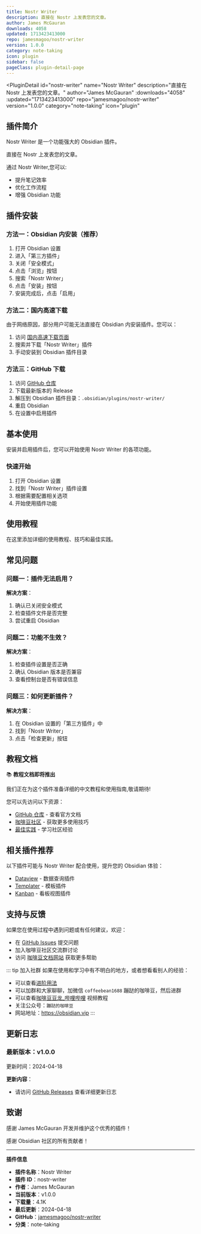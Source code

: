 ```yaml
---
title: Nostr Writer
description: 直接在 Nostr 上发表您的文章。
author: James McGauran
downloads: 4058
updated: 1713423413000
repo: jamesmagoo/nostr-writer
version: 1.0.0
category: note-taking
icon: plugin
sidebar: false
pageClass: plugin-detail-page
---
```


<PluginDetail
  id="nostr-writer"
  name="Nostr Writer"
  description="直接在 Nostr 上发表您的文章。"
  author="James McGauran"
  :downloads="4058"
  :updated="1713423413000"
  repo="jamesmagoo/nostr-writer"
  version="1.0.0"
  category="note-taking"
  icon="plugin"
>

<!-- AUTO_GENERATED_START -->
## 插件简介

Nostr Writer 是一个功能强大的 Obsidian 插件。

直接在 Nostr 上发表您的文章。

通过 Nostr Writer,您可以:

- 提升笔记效率
- 优化工作流程
- 增强 Obsidian 功能

<!-- AUTO_GENERATED_END -->

<!-- AUTO_GENERATED_START -->
## 插件安装

### 方法一：Obsidian 内安装（推荐）

1. 打开 Obsidian 设置
2. 进入「第三方插件」
3. 关闭「安全模式」
4. 点击「浏览」按钮
5. 搜索「Nostr Writer」
6. 点击「安装」按钮
7. 安装完成后，点击「启用」

### 方法二：国内高速下载

由于网络原因，部分用户可能无法直接在 Obsidian 内安装插件。您可以：

1. 访问 [国内高速下载页面](/zh/documentation/obsidian-plugins-download.html)
2. 搜索并下载「Nostr Writer」插件
3. 手动安装到 Obsidian 插件目录

### 方法三：GitHub 下载

1. 访问 [GitHub 仓库](https://github.com/jamesmagoo/nostr-writer)
2. 下载最新版本的 Release
3. 解压到 Obsidian 插件目录：`.obsidian/plugins/nostr-writer/`
4. 重启 Obsidian
5. 在设置中启用插件

## 基本使用

安装并启用插件后，您可以开始使用 Nostr Writer 的各项功能。

### 快速开始

1. 打开 Obsidian 设置
2. 找到「Nostr Writer」插件设置
3. 根据需要配置相关选项
4. 开始使用插件功能

<!-- AUTO_GENERATED_END -->

<!-- CUSTOM_CONTENT_START:tutorial -->
## 使用教程

在这里添加详细的使用教程、技巧和最佳实践。

<!-- CUSTOM_CONTENT_END:tutorial -->

<!-- SHARED_CONTENT_START -->
## 常见问题

### 问题一：插件无法启用？

**解决方案**：
1. 确认已关闭安全模式
2. 检查插件文件是否完整
3. 尝试重启 Obsidian

### 问题二：功能不生效？

**解决方案**：
1. 检查插件设置是否正确
2. 确认 Obsidian 版本是否兼容
3. 查看控制台是否有错误信息

### 问题三：如何更新插件？

**解决方案**：
1. 在 Obsidian 设置的「第三方插件」中
2. 找到「Nostr Writer」
3. 点击「检查更新」按钮

## 教程文档

📚 **教程文档即将推出**

我们正在为这个插件准备详细的中文教程和使用指南,敬请期待!

您可以先访问以下资源：
- [GitHub 仓库](https://github.com/jamesmagoo/nostr-writer) - 查看官方文档
- [咖啡豆社区](/zh/bases/) - 获取更多使用技巧
- [最佳实践](/zh/best-practices/) - 学习社区经验

## 相关插件推荐

以下插件可能与 Nostr Writer 配合使用，提升您的 Obsidian 体验：

- [Dataview](/zh/plugins/dataview.html) - 数据查询插件
- [Templater](/zh/plugins/templater-obsidian.html) - 模板插件
- [Kanban](/zh/plugins/obsidian-kanban.html) - 看板视图插件

## 支持与反馈

如果您在使用过程中遇到问题或有任何建议，欢迎：

- 在 [GitHub Issues](https://github.com/jamesmagoo/nostr-writer/issues) 提交问题
- 加入咖啡豆社区交流群讨论
- 访问 [咖啡豆文档网站](https://obsidian.vip) 获取更多帮助

::: tip 加入社群
如果在使用和学习中有不明白的地方，或者想看看别人的经验：
- 可以查看[进阶用法](/zh/advanced)
- 可以加群和大家聊聊，加微信 `coffeebean1688` 蹦跶的咖啡豆，然后进群
- 可以查看[咖啡豆豆龙_哔哩哔哩](https://space.bilibili.com/618777356) 视频教程
- 关注公众号：`蹦跶的咖啡豆`
- 网站地址：https://obsidian.vip
:::
<!-- SHARED_CONTENT_END -->

<!-- AUTO_GENERATED_START -->
## 更新日志

### 最新版本：v1.0.0

更新时间：2024-04-18

**更新内容**：
- 请访问 [GitHub Releases](https://github.com/jamesmagoo/nostr-writer/releases) 查看详细更新日志

## 致谢

感谢 James McGauran 开发并维护这个优秀的插件！

感谢 Obsidian 社区的所有贡献者！

---

**插件信息**
- **插件名称**：Nostr Writer
- **插件 ID**：nostr-writer
- **作者**：James McGauran
- **当前版本**：v1.0.0
- **下载量**：4.1K
- **最后更新**：2024-04-18
- **GitHub**：[jamesmagoo/nostr-writer](https://github.com/jamesmagoo/nostr-writer)
- **分类**：note-taking
<!-- AUTO_GENERATED_END -->

</PluginDetail>

